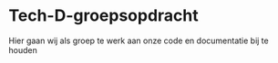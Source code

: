 # Tech-D-groepsopdracht
Hier gaan wij als groep te werk aan onze code en documentatie bij te houden 
